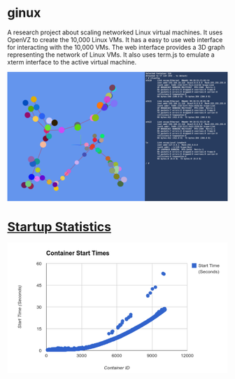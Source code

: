 ginux
======

A research project about scaling networked Linux virtual machines. It uses OpenVZ to create the 10,000 Linux VMs. It has a easy to use web interface for interacting with the 10,000 VMs. The web interface provides a 3D graph representing the network of Linux VMs. It also uses term.js to emulate a xterm interface to the active virtual machine.

![OrigImage](/ginux.png "Optional title")

[Startup Statistics](https://docs.google.com/spreadsheets/d/1kbbzriJ8zWfKirw1wTIbQ201OQKbn20PG9gNo9NjkJo/edit?usp=sharing)
======
![OrigImage](/stats.png "Optional title")

